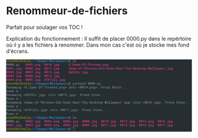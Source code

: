 # Renommeur-de-fichiers
Parfait pour soulager vos TOC !

Explication du fonctionnement :
Il suffit de placer 0000.py dans le repértoire où il y a les fichiers à renommer.
Dans mon cas c'est où je stocke mes fond d'écrans.

![Exemple](exemple.png)


